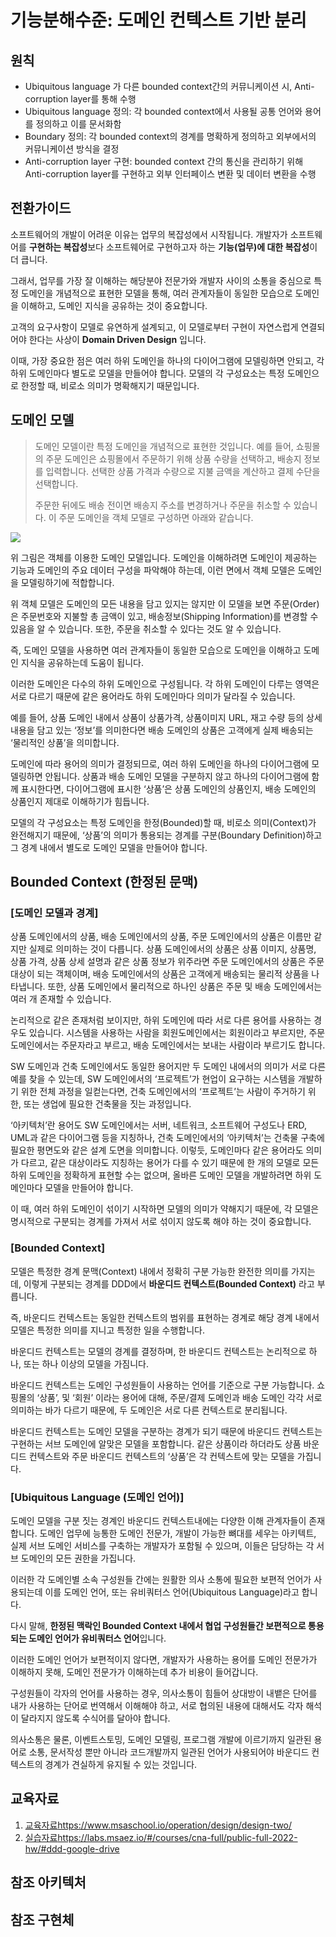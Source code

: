 # 기능분해수준: 도메인 컨텍스트 기반 분리


## 원칙
- Ubiquitous language 가 다른 bounded context간의 커뮤니케이션 시, Anti-corruption layer를 통해 수행
- Ubiquitous language 정의: 각 bounded context에서 사용될 공통 언어와 용어를 정의하고 이를 문서화함
- Boundary 정의: 각 bounded context의 경계를 명확하게 정의하고 외부에서의 커뮤니케이션 방식을 결정
- Anti-corruption layer 구현: bounded context 간의 통신을 관리하기 위해 Anti-corruption layer를 구현하고 외부 인터페이스 변환 및 데이터 변환을 수행


## 전환가이드

소프트웨어의 개발이 어려운 이유는 업무의 복잡성에서 시작됩니다. 개발자가 소프트웨어를 **구현하는 복잡성**보다 소프트웨어로 구현하고자 하는 **기능(업무)에 대한 복잡성**이 더 큽니다.

그래서, 업무를 가장 잘 이해하는 해당분야 전문가와 개발자 사이의 소통을 중심으로 특정 도메인을 개념적으로 표현한 모델을 통해, 여러 관계자들이 동일한 모습으로 도메인을 이해하고, 도메인 지식을 공유하는 것이 중요합니다.

고객의 요구사항이 모델로 유연하게 설계되고, 이 모델로부터 구현이 자연스럽게 연결되어야 한다는 사상이 **Domain Driven Design** 입니다.

이때, 가장 중요한 점은 여러 하위 도메인을 하나의 다이어그램에 모델링하면 안되고, 각 하위 도메인마다 별도로 모델을 만들어야 합니다. 모델의 각 구성요소는 특정 도메인으로 한정할 때, 비로소 의미가 명확해지기 때문입니다.

## **도메인 모델**

> 도메인 모델이란 특정 도메인을 개념적으로 표현한 것입니다. 예를 들어, 쇼핑몰의 주문 도메인은 쇼핑몰에서 주문하기 위해 상품 수량을 선택하고, 배송지 정보를 입력합니다. 선택한 상품 가격과 수량으로 지불 금액을 계산하고 결제 수단을 선택합니다.
>
> 주문한 뒤에도 배송 전이면 배송지 주소를 변경하거나 주문을 취소할 수 있습니다. 이 주문 도메인을 객체 모델로 구성하면 아래와 같습니다.
>

<img src="https://www.msaschool.io/assets/static/image1.974fa74.f06e0d17233d6afcde389357594c9d22.png">

위 그림은 객체를 이용한 도메인 모델입니다.
도메인을 이해하려면 도메인이 제공하는 기능과 도메인의 주요 데이터 구성을 파악해야 하는데, 이런 면에서 객체 모델은 도메인
을 모델링하기에 적합합니다.

위 객체 모델은 도메인의 모든 내용을 담고 있지는 않지만 이 모델을 보면 주문(Order)은 주문번호와 지불할 총 금액이 있고, 배송정보(Shipping Information)를 변경할 수 있음을 알 수 있습니다.
또한, 주문을 취소할 수 있다는 것도 알 수 있습니다.

즉, 도메인 모델을 사용하면 여러 관계자들이 동일한 모습으로 도메인을 이해하고 도메인 지식을 공유하는데 도움이 됩니다.

이러한 도메인은 다수의 하위 도메인으로 구성됩니다. 각 하위 도메인이 다루는 영역은 서로 다르기 때문에 같은 용어라도 하위 도메인마다 의미가 달라질 수 있습니다.

예를 들어, 상품 도메인 내에서 상품이 상품가격, 상품이미지 URL, 재고 수량 등의 상세 내용을 담고 있는 ‘정보’를 의미한다면 배송 도메인의 상품은 고객에게 실제 배송되는 ‘물리적인 상품’을 의미합니다.

도메인에 따라 용어의 의미가 결정되므로, 여러 하위 도메인을 하나의 다이어그램에 모델링하면 안됩니다. 상품과 배송 도메인 모델을 구분하지 않고 하나의 다이어그램에 함께 표시한다면, 다이어그램에 표시한 ‘상품’은 상품 도메인의 상품인지, 배송 도메인의 상품인지 제대로 이해하기가 힘듭니다.

모델의 각 구성요소는 특정 도메인을 한정(Bounded)할 때, 비로소 의미(Context)가 완전해지기 때문에, ‘상품’의 의미가 통용되는 경계를 구분(Boundary Definition)하고 그 경계 내에서 별도로 도메인 모델을 만들어야 합니다.

## **Bounded Context (한정된 문맥)**

### **\[도메인 모델과 경계\]**

상품 도메인에서의 상품, 배송 도메인에서의 상품, 주문 도메인에서의 상품은 이름만 같지만 실제로 의미하는 것이 다릅니다.
상품 도메인에서의 상품은 상품 이미지, 상품명, 상품 가격, 상품 상세 설명과 같은 상품 정보가 위주라면 주문 도메인에서의 상품은 주문 대상이 되는 객체이며, 배송 도메인에서의 상품은 고객에게 배송되는 물리적 상품을 나타냅니다. 또한, 상품 도메인에서 물리적으로 하나인 상품은 주문 및 배송 도메인에서는 여러 개 존재할 수 있습니다.

논리적으로 같은 존재처럼 보이지만, 하위 도메인에 따라 서로 다른 용어를 사용하는 경우도 있습니다. 시스템을 사용하는 사람을 회원도메인에서는 회원이라고 부르지만, 주문 도메인에서는 주문자라고 부르고, 배송 도메인에서는 보내는 사람이라 부르기도 합니다.

SW 도메인과 건축 도메인에서도 동일한 용어지만 두 도메인 내에서의 의미가 서로 다른 예를 찾을 수 있는데, SW 도메인에서의 ‘프로젝트’가 현업이 요구하는 시스템을 개발하기 위한 전체 과정을 일컫는다면, 건축 도메인에서의 ‘프로젝트’는 사람이 주거하기 위한, 또는 생업에 필요한 건축물을 짓는 과정입니다.

‘아키텍처’란 용어도 SW 도메인에서는 서버, 네트워크, 소프트웨어 구성도나 ERD, UML과 같은 다이어그램 등을 지칭하나, 건축 도메인에서의 ‘아키텍처’는 건축물 구축에 필요한 평면도와 같은 설계 도면을 의미합니다.
        <g-image src="~/img/03_Bizdevops/02_설계/02_도메인_주도_설계/image2.png"></g-image>
이렇듯, 도메인마다 같은 용어라도 의미가 다르고, 같은 대상이라도 지칭하는 용어가 다를 수 있기 때문에 한 개의 모델로 모든 하위 도메인을 정확하게 표현할 수는 없으며, 올바른 도메인 모델을 개발하려면 하위 도메인마다
모델을 만들어야 합니다.

이 때, 여러 하위 도메인이 섞이기 시작하면 모델의 의미가 약해지기 때문에, 각 모델은 명시적으로 구분되는 경계를 가져서 서로 섞이지 않도록 해야 하는 것이 중요합니다.

### **\[Bounded Context\]**

모델은 특정한 경계 문맥(Context) 내에서 정확히 구분 가능한 완전한 의미를 가지는데, 이렇게 구분되는 경계를 DDD에서 **바운디드 컨텍스트(Bounded Context)** 라고 부릅니다.

즉, 바운디드 컨텍스트는 동일한 컨텍스트의 범위를 표현하는 경계로 해당 경계 내에서 모델은 특정한 의미를 지니고 특정한 일을 수행합니다.

바운디드 컨텍스트는 모델의 경계를 결정하며, 한 바운디드 컨텍스트는 논리적으로 하나, 또는 하나 이상의 모델을 가짐니다.

바운디드 컨텍스트는 도메인 구성원들이 사용하는 언어를 기준으로 구분 가능합니다. 쇼핑몰의 ‘상품’, 및 ‘회원’ 이라는 용어에 대해, 주문/결제 도메인과 배송 도메인 각각 서로 의미하는 바가 다르기 때문에, 두 도메인은 서로 다른 컨텍스트로 분리됩니다.
        <g-image src="~/img/03_Bizdevops/02_설계/02_도메인_주도_설계/image3.png"></g-image>

바운디드 컨텍스트는 도메인 모델을 구분하는 경계가 되기 때문에 바운디드 컨텍스트는 구현하는 서브 도메인에 알맞은 모델을 포함합니다.
같은 상품이라 하더라도 상품 바운디드 컨텍스트와 주문 바운디드 컨텍스트의 ‘상품’은 각 컨텍스트에 맞는 모델을 가집니다.

### **\[Ubiquitous Language (도메인 언어)\]**

도메인 모델을 구분 짓는 경계인 바운디드 컨텍스트내에는 다양한 이해 관계자들이 존재합니다.
도메인 업무에 능통한 도메인 전문가, 개발이 가능한 뼈대를 세우는 아키텍트, 실제 서브 도메인 서비스를 구축하는 개발자가 포함될 수 있으며, 이들은 담당하는 각 서브 도메인의 모든 권한을 가집니다.

이러한 각 도메인별 소속 구성원들 간에는 원활한 의사 소통에 필요한 보편적 언어가 사용되는데 이를 도메인 언어, 또는 유비쿼터스 언어(Ubiquitous Language)라고 합니다.
        <g-image src="~/img/03_Bizdevops/02_설계/02_도메인_주도_설계/image4.png"></g-image>

다시 말해, **한정된 맥락인 Bounded Context 내에서 협업 구성원들간 보편적으로 통용되는 도메인 언어가 유비쿼터스 언어**입니다.

이러한 도메인 언어가 보편적이지 않다면, 개발자가 사용하는 용어를 도메인 전문가가 이해하지 못해, 도메인 전문가가 이해하는데 추가 비용이 들어갑니다.

구성원들이 각자의 언어를 사용하는 경우, 의사소통이 힘들어 상대방이 내뱉은 단어를 내가 사용하는 단어로 번역해서 이해해야 하고, 서로 협의된 내용에 대해서도 각자 해석이 달라지지 않도록 수식어를 달아야 합니다.

의사소통은 물론, 이벤트스토밍, 도메인 모델링, 프로그램 개발에 이르기까지 일관된 용어로 소통, 문서작성 뿐만 아니라 코드개발까지 일관된 언어가 사용되어야 바운디드 컨텍스트의 경계가 견실하게 유지될 수 있는 것입니다.

## 교육자료
1. [교육자료](https://www.msaschool.io/operation/design/design-two/)https://www.msaschool.io/operation/design/design-two/
2. [실습자료](https://labs.msaez.io/#/courses/cna-full/public-full-2022-hw/#ddd-google-drive)https://labs.msaez.io/#/courses/cna-full/public-full-2022-hw/#ddd-google-drive

## 참조 아키텍처

## 참조 구현체
